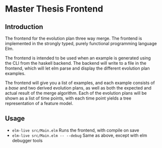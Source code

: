 # Master Thesis Frontend

## Introduction

The frontend for the evolution plan three way merge. The frontend is implemented in the strongly typed, purely functional programming language Elm.

The frontend is intended to be used when an example is generated using the CLI from the haskell backend. The backend will write to a file in the frontend, which will let elm parse and display the different evolution plan examples.

The frontend will give you a list of examples, and each example consists of a _base_ and two derived evolution plans, as well as both the expected and actual result of the merge algorithm. Each of the evolution plans will be shown as a list of time points, with each time point yields a tree representation of a feature model.

## Usage

- `elm-live src/Main.elm` Runs the frontend, with compile on save
- `elm-live src/Main.elm -- --debug` Same as above, except with elm debugger tools
